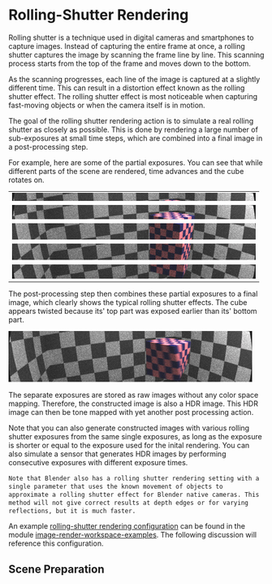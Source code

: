 
<!---
<LICENSE id="CC BY-SA 4.0">
    
    Image-Render Automation Functions module documentation
    Copyright 2022 Robert Bosch GmbH and its subsidiaries
    
    This work is licensed under the 
    
        Creative Commons Attribution-ShareAlike 4.0 International License.
    
    To view a copy of this license, visit 
        http://creativecommons.org/licenses/by-sa/4.0/ 
    or send a letter to 
        Creative Commons, PO Box 1866, Mountain View, CA 94042, USA.
    
</LICENSE>
--->
# Rolling-Shutter Rendering

Rolling shutter is a technique used in digital cameras and smartphones to capture images. Instead of capturing the entire frame at once, a rolling shutter captures the image by scanning the frame line by line. This scanning process starts from the top of the frame and moves down to the bottom.

As the scanning progresses, each line of the image is captured at a slightly different time. This can result in a distortion effect known as the rolling shutter effect. The rolling shutter effect is most noticeable when capturing fast-moving objects or when the camera itself is in motion.

The goal of the rolling shutter rendering action is to simulate a real rolling shutter as closely as possible. This is done by rendering a large number of sub-exposures at small time steps, which are combined into a final image in a post-processing step. 

For example, here are some of the partial exposures. You can see that while different parts of the scene are rendered, time advances and the cube rotates on.
<table>
<tr>
    <td><img src="images/rs_raw_5.jpg"></td>
</tr>
<tr>
    <td><img src="images/rs_raw_4.jpg"></td>
</tr>
<tr>
    <td><img src="images/rs_raw_3.jpg"></td>
</tr>
<tr>
    <td><img src="images/rs_raw_2.jpg"></td>
</tr>
<tr>
    <td><img src="images/rs_raw_1.jpg"></td>
</tr>
</table>

The post-processing step then combines these partial exposures to a final image, which clearly shows the typical rolling shutter effects. The cube appears twisted because its' top part was exposed earlier than its' bottom part.

<img src="images/rs_combined_raw.jpg">

The separate exposures are stored as raw images without any color space mapping. Therefore, the constructed image is also a HDR image. This HDR image can then be tone mapped with yet another post processing action.

Note that you can also generate constructed images with various rolling shutter exposures from the same single exposures, as long as the exposure is shorter or equal to the exposure used for the inital rendering. You can also simulate a sensor that generates HDR images by performing consecutive exposures with different exposure times.

```{note}
Note that Blender also has a rolling shutter rendering setting with a single parameter that uses the known movement of objects to approximate a rolling shutter effect for Blender native cameras. This method will not give correct results at depth edges or for varying reflections, but it is much faster.
```

An example [rolling-shutter rendering configuration](https://github.com/boschresearch/image-render-workspace-examples/tree/main/config/usecase/rolling-shutter) can be found in the module [image-render-workspace-examples](https://github.com/boschresearch/image-render-workspace-examples/tree/main). The following discussion will reference this configuration.

## Scene Preparation

